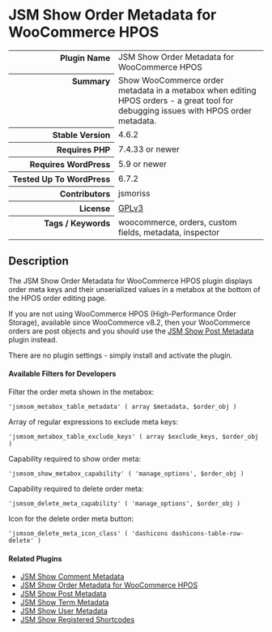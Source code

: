 <h1>JSM Show Order Metadata for WooCommerce HPOS</h1>

<table>
<tr><th align="right" valign="top" nowrap>Plugin Name</th><td>JSM Show Order Metadata for WooCommerce HPOS</td></tr>
<tr><th align="right" valign="top" nowrap>Summary</th><td>Show WooCommerce order metadata in a metabox when editing HPOS orders - a great tool for debugging issues with HPOS order metadata.</td></tr>
<tr><th align="right" valign="top" nowrap>Stable Version</th><td>4.6.2</td></tr>
<tr><th align="right" valign="top" nowrap>Requires PHP</th><td>7.4.33 or newer</td></tr>
<tr><th align="right" valign="top" nowrap>Requires WordPress</th><td>5.9 or newer</td></tr>
<tr><th align="right" valign="top" nowrap>Tested Up To WordPress</th><td>6.7.2</td></tr>
<tr><th align="right" valign="top" nowrap>Contributors</th><td>jsmoriss</td></tr>
<tr><th align="right" valign="top" nowrap>License</th><td><a href="https://www.gnu.org/licenses/gpl.txt">GPLv3</a></td></tr>
<tr><th align="right" valign="top" nowrap>Tags / Keywords</th><td>woocommerce, orders, custom fields, metadata, inspector</td></tr>
</table>

<h2>Description</h2>

<p>The JSM Show Order Metadata for WooCommerce HPOS plugin displays order meta keys and their unserialized values in a metabox at the bottom of the HPOS order editing page.</p>

<p>If you are not using WooCommerce HPOS (High-Performance Order Storage), available since WooCommerce v8.2, then your WooCommerce orders are post objects and you should use the <a href="https://wordpress.org/plugins/jsm-show-post-meta/">JSM Show Post Metadata</a> plugin instead.</p>

<p>There are no plugin settings - simply install and activate the plugin.</p>

<h4>Available Filters for Developers</h4>

<p>Filter the order meta shown in the metabox:</p>

<pre><code>'jsmsom_metabox_table_metadata' ( array $metadata, $order_obj )</code></pre>

<p>Array of regular expressions to exclude meta keys:</p>

<pre><code>'jsmsom_metabox_table_exclude_keys' ( array $exclude_keys, $order_obj )</code></pre>

<p>Capability required to show order meta:</p>

<pre><code>'jsmsom_show_metabox_capability' ( 'manage_options', $order_obj )</code></pre>

<p>Capability required to delete order meta:</p>

<pre><code>'jsmsom_delete_meta_capability' ( 'manage_options', $order_obj )</code></pre>

<p>Icon for the delete order meta button:</p>

<pre><code>'jsmsom_delete_meta_icon_class' ( 'dashicons dashicons-table-row-delete' )</code></pre>

<h4>Related Plugins</h4>

<ul>
<li><a href="https://wordpress.org/plugins/jsm-show-comment-meta/">JSM Show Comment Metadata</a></li>
<li><a href="https://wordpress.org/plugins/jsm-show-order-meta/">JSM Show Order Metadata for WooCommerce HPOS</a></li>
<li><a href="https://wordpress.org/plugins/jsm-show-post-meta/">JSM Show Post Metadata</a></li>
<li><a href="https://wordpress.org/plugins/jsm-show-term-meta/">JSM Show Term Metadata</a></li>
<li><a href="https://wordpress.org/plugins/jsm-show-user-meta/">JSM Show User Metadata</a></li>
<li><a href="https://wordpress.org/plugins/jsm-show-registered-shortcodes/">JSM Show Registered Shortcodes</a></li>
</ul>

